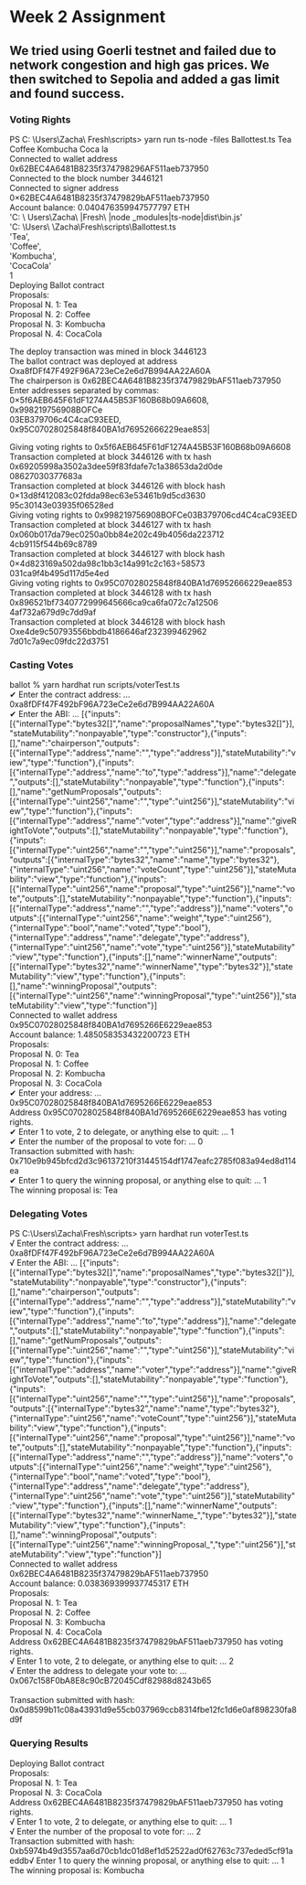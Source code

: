 # Week 2 Assignment
## We tried using Goerli testnet and failed due to network congestion and high gas prices. We then switched to Sepolia and added a gas limit and found success. ##
### Voting Rights

PS C: \Users\Zacha\ Fresh\scripts> yarn run ts-node -files Ballottest.ts Tea Coffee Kombucha Coca
la <br />
Connected to wallet address 0x62BEC4A6481B8235f374798296AF511aeb737950 <br />
Connected to the block number 3446121 <br />
Connected to signer address 0×62BEC4A6481B8235f37479829bAF511aeb737950 <br />
Account balance: 0.040476359947577797 ETH <br />
'C: \ Users\\Zacha\ |Fresh\ |node \_modules\|ts-node\|dist\\bin.js' <br />
'C: \Users\ \Zacha\\Fresh\\scripts\\Ballottest.ts <br />
'Tea', <br />
'Coffee', <br />
'Kombucha', <br />
'CocaCola' <br />
1 <br />
Deploying Ballot contract <br />
Proposals: <br />
Proposal N. 1: Tea <br />
Proposal N. 2: Coffee <br />
Proposal N. 3: Kombucha <br />
Proposal N. 4: CocaCola <br />

The deploy transaction was mined in block 3446123 <br />
The ballot contract was deployed at address Oxa8fDFf47F492F96A723eCe2e6d7B994AA22A60A <br />
The chairperson is 0x62BEC4A6481B8235f37479829bAF511aeb737950 <br />
Enter addresses separated by commas: 0×5f6AEB645F61dF1274A45B53F160B68b09A6608, 0x998219756908BOFCe <br />
03EB379706c4C4caC93EED, 0x95C07028025848f840BA1d76952666229eae853| <br />

Giving voting rights to 0x5f6AEB645F61dF1274A45B53F160B68b09A6608 <br />
Transaction completed at block 3446126 with tx hash 0x69205998a3502a3dee59f83fdafe7c1a38653da2d0de
08627030377683a <br />
Transaction completed at block 3446126 with block hash 0×13d8f412083c02fdda98ec63e53461b9d5cd3630
95c30143e03935f06528ed <br />
Giving voting rights to 0x998219756908BOFCe03B379706cd4C4caC93EED <br />
Transaction completed at block 3446127 with tx hash 0x060b017da79ec0250a0bb84e202c49b4056da223712
4cb9115f544b69c8789 <br />
Transaction completed at block 3446127 with block hash 0×4d823169a502da98c1bb3c14a991c2c163÷58573
031ca9f4b495d117d5e4ed <br />
Giving voting rights to 0x95C07028025848f840BA1d76952666229eae853 <br />
Transaction completed at block 3446128 with tx hash 0x896521bf7340772999645666ca9ca6fa072c7a12506
4af732a679d9c7dd9af <br />
Transaction completed at block 3446128 with block hash Oxe4de9c50793556bbdb4186646af232399462962
7d01c7a9ec09fdc22d3751 <br />

### Casting Votes
ballot % yarn hardhat run scripts/voterTest.ts <br />
✔ Enter the contract address: … 0xa8fDFf47F492bF96A723eCe2e6d7B994AA22A60A <br />
✔ Enter the ABI: … [{"inputs":[{"internalType":"bytes32[]","name":"proposalNames","type":"bytes32[]"}],"stateMutability":"nonpayable","type":"constructor"},{"inputs":[],"name":"chairperson","outputs":[{"internalType":"address","name":"","type":"address"}],"stateMutability":"view","type":"function"},{"inputs":[{"internalType":"address","name":"to","type":"address"}],"name":"delegate","outputs":[],"stateMutability":"nonpayable","type":"function"},{"inputs":[],"name":"getNumProposals","outputs":[{"internalType":"uint256","name":"","type":"uint256"}],"stateMutability":"view","type":"function"},{"inputs":[{"internalType":"address","name":"voter","type":"address"}],"name":"giveRightToVote","outputs":[],"stateMutability":"nonpayable","type":"function"},{"inputs":[{"internalType":"uint256","name":"","type":"uint256"}],"name":"proposals","outputs":[{"internalType":"bytes32","name":"name","type":"bytes32"},{"internalType":"uint256","name":"voteCount","type":"uint256"}],"stateMutability":"view","type":"function"},{"inputs":[{"internalType":"uint256","name":"proposal","type":"uint256"}],"name":"vote","outputs":[],"stateMutability":"nonpayable","type":"function"},{"inputs":[{"internalType":"address","name":"","type":"address"}],"name":"voters","outputs":[{"internalType":"uint256","name":"weight","type":"uint256"},{"internalType":"bool","name":"voted","type":"bool"},{"internalType":"address","name":"delegate","type":"address"},{"internalType":"uint256","name":"vote","type":"uint256"}],"stateMutability":"view","type":"function"},{"inputs":[],"name":"winnerName","outputs":[{"internalType":"bytes32","name":"winnerName","type":"bytes32"}],"stateMutability":"view","type":"function"},{"inputs":[],"name":"winningProposal","outputs":[{"internalType":"uint256","name":"winningProposal","type":"uint256"}],"stateMutability":"view","type":"function"}] <br />
Connected to wallet address 0x95C07028025848f840BA1d7695266E6229eae853 <br />
Account balance: 1.485058353432200723 ETH <br />
Proposals: <br />
Proposal N. 0: Tea <br />
Proposal N. 1: Coffee <br />
Proposal N. 2: Kombucha <br />
Proposal N. 3: CocaCola <br />
✔ Enter your address: … 0x95C07028025848f840BA1d7695266E6229eae853 <br />
Address 0x95C07028025848f840BA1d7695266E6229eae853 has voting rights. <br />
✔ Enter 1 to vote, 2 to delegate, or anything else to quit: … 1 <br />
✔ Enter the number of the proposal to vote for: … 0 <br />
Transaction submitted with hash: 0x710e9b945bfcd2d3c96137210f31445154df1747eafc2785f083a94ed8d114ea <br />
✔ Enter 1 to query the winning proposal, or anything else to quit: … 1 <br />
The winning proposal is: Tea 


### Delegating Votes
PS C:\Users\Zacha\Fresh\scripts> yarn hardhat run voterTest.ts <br />
√ Enter the contract address: ... 0xa8fDFf47F492bF96A723eCe2e6d7B994AA22A60A <br />
√ Enter the ABI: ... [{"inputs":[{"internalType":"bytes32[]","name":"proposalNames","type":"bytes32[]"}],"stateMutability":"nonpayable","type":"constructor"},{"inputs":[],"name":"chairperson","outputs":[{"internalType":"address","name":"","type":"address"}],"stateMutability":"view","type":"function"},{"inputs":[{"internalType":"address","name":"to","type":"address"}],"name":"delegate","outputs":[],"stateMutability":"nonpayable","type":"function"},{"inputs":[],"name":"getNumProposals","outputs":[{"internalType":"uint256","name":"","type":"uint256"}],"stateMutability":"view","type":"function"},{"inputs":[{"internalType":"address","name":"voter","type":"address"}],"name":"giveRightToVote","outputs":[],"stateMutability":"nonpayable","type":"function"},{"inputs":[{"internalType":"uint256","name":"","type":"uint256"}],"name":"proposals","outputs":[{"internalType":"bytes32","name":"name","type":"bytes32"},{"internalType":"uint256","name":"voteCount","type":"uint256"}],"stateMutability":"view","type":"function"},{"inputs":[{"internalType":"uint256","name":"proposal","type":"uint256"}],"name":"vote","outputs":[],"stateMutability":"nonpayable","type":"function"},{"inputs":[{"internalType":"address","name":"","type":"address"}],"name":"voters","outputs":[{"internalType":"uint256","name":"weight","type":"uint256"},{"internalType":"bool","name":"voted","type":"bool"},{"internalType":"address","name":"delegate","type":"address"},{"internalType":"uint256","name":"vote","type":"uint256"}],"stateMutability":"view","type":"function"},{"inputs":[],"name":"winnerName","outputs":[{"internalType":"bytes32","name":"winnerName_","type":"bytes32"}],"stateMutability":"view","type":"function"},{"inputs":[],"name":"winningProposal","outputs":[{"internalType":"uint256","name":"winningProposal_","type":"uint256"}],"stateMutability":"view","type":"function"}] <br />
Connected to wallet address 0x62BEC4A6481B8235f37479829bAF511aeb737950 <br />
Account balance: 0.038369399937745317 ETH <br />
Proposals:  <br />
Proposal N. 1: Tea <br />
Proposal N. 2: Coffee <br />
Proposal N. 3: Kombucha <br />
Proposal N. 4: CocaCola <br />
Address 0x62BEC4A6481B8235f37479829bAF511aeb737950 has voting rights. <br />
√ Enter 1 to vote, 2 to delegate, or anything else to quit: ... 2 <br />
√ Enter the address to delegate your vote to: ... 0x067c158F0bA8E8c90cB72045Cdf82988d8243b65      <br />  
Transaction submitted with hash: 0x0d8599b11c08a43931d9e55cb037969ccb8314fbe12fc1d6e0af898230fa8d9f <br />




### Querying Results
Deploying Ballot contract <br />
Proposals:  <br />
Proposal N. 1: Tea <br />
Proposal N. 3: CocaCola <br />
Address 0x62BEC4A6481B8235f37479829bAF511aeb737950 has voting rights. <br />
√ Enter 1 to vote, 2 to delegate, or anything else to quit: ... 1 <br />
√ Enter the number of the proposal to vote for: ... 2 <br />
Transaction submitted with hash: 0xb5974b49d3557aa6d70cb1dc01d8ef1d52522ad0f62763c737eded5cf91aeddb√ Enter 1 to query the winning proposal, or anything else to quit: ... 1 <br />
The winning proposal is: Kombucha <br />

